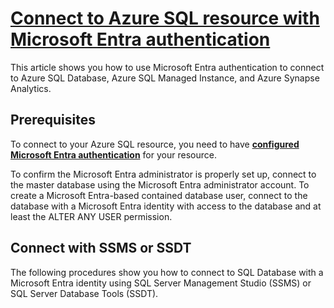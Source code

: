 # **[Connect to Azure SQL resource with Microsoft Entra authentication](https://learn.microsoft.com/en-us/azure/azure-sql/database/authentication-microsoft-entra-connect-to-azure-sql?view=azuresql)**

This article shows you how to use Microsoft Entra authentication to connect to Azure SQL Database, Azure SQL Managed Instance, and Azure Synapse Analytics.

## Prerequisites

To connect to your Azure SQL resource, you need to have **[configured Microsoft Entra authentication](https://learn.microsoft.com/en-us/azure/azure-sql/database/authentication-aad-configure?view=azuresql)** for your resource.

To confirm the Microsoft Entra administrator is properly set up, connect to the master database using the Microsoft Entra administrator account. To create a Microsoft Entra-based contained database user, connect to the database with a Microsoft Entra identity with access to the database and at least the ALTER ANY USER permission.

## Connect with SSMS or SSDT

The following procedures show you how to connect to SQL Database with a Microsoft Entra identity using SQL Server Management Studio (SSMS) or SQL Server Database Tools (SSDT).
